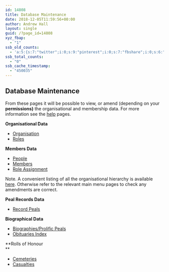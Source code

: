 ```yaml
---
id: 14808
title: Database Maintenance
date: 2018-12-05T11:59:56+00:00
author: Andrew Hall
layout: single
guid: /?page_id=14808
xyz_fbap:
  - "1"
ssb_old_counts:
  - 'a:5:{s:7:"twitter";i:0;s:9:"pinterest";i:0;s:7:"fbshare";i:0;s:6:"reddit";i:0;s:6:"tumblr";N;}'
ssb_total_counts:
  - "0"
ssb_cache_timestamp:
  - "450035"
---
```

## Database Maintenance

From these pages it will be possible to view, or amend (depending on your **permissions)** the organisational and membership data. For more information see the <a href="http:///database/help/" target="_blank" rel="noopener noreferrer">help</a> pages.

**Organisational Data**

  * [Organisation](/database/organisation/)
  * [Roles](/database/roles/)

**Members Data**

  * [People](/database/people/)
  * [Members](/database/members/)
  * [Role Assignment](/database/role-assignment/)

Note. A convenient listing of all the organisational hierarchy is available [here](/database/organisation-hierarchy-listing/). Otherwise refer to the relevant main menu pages to check any amendments are correct.

**Peal Records Data**

  * [Record Peals](/database/record-peals/)

**Biographical Data**

  * [Biographies/Prolific Peals](/database/biographies/)
  * [Obituaries Index](/database/obituaries/)

**Rolls of Honour  
** 

  * [Cemeteries](/database/cemetery/)
  * [Casualties](/database/casualty/)

